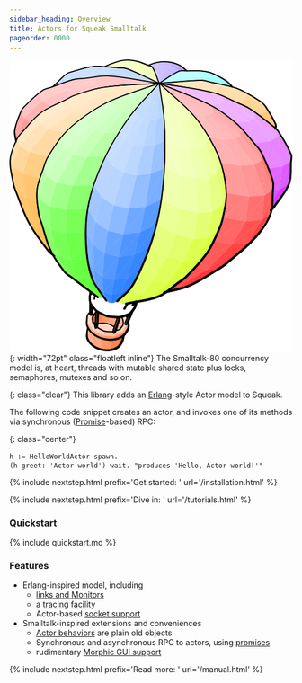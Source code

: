 ```yaml
---
sidebar_heading: Overview
title: Actors for Squeak Smalltalk
pageorder: 0000
---
```


![Smalltalk Balloon (by Bert Freudenberg)](img/balloon-only.svg){: width="72pt" class="floatleft inline"}
The Smalltalk-80 concurrency model is, at heart, threads with mutable
shared state plus locks, semaphores, mutexes and so on.

{: class="clear"}
This library adds an [Erlang](https://www.erlang.org/)-style Actor
model to Squeak.

The following code snippet creates an actor, and invokes one of its
methods via synchronous ([Promise](promises.html)-based) RPC:

{: class="center"}
```smalltalk
h := HelloWorldActor spawn.
(h greet: 'Actor world') wait. "produces 'Hello, Actor world!'"
```

{% include nextstep.html prefix='Get started: ' url='/installation.html' %}

{% include nextstep.html prefix='Dive in: ' url='/tutorials.html' %}

### Quickstart

{% include quickstart.md %}

### Features

 - Erlang-inspired model, including
    - [links and Monitors](links-and-monitors.html)
    - a [tracing facility](tracing.html)
    - Actor-based [socket support](sockets.html)
 - Smalltalk-inspired extensions and conveniences
    - [Actor behaviors](behaviors.html) are plain old objects
    - Synchronous and asynchronous RPC to actors, using [promises](promises.html)
    - rudimentary [Morphic GUI support](morphic.html)

{% include nextstep.html prefix='Read more: ' url='/manual.html' %}
